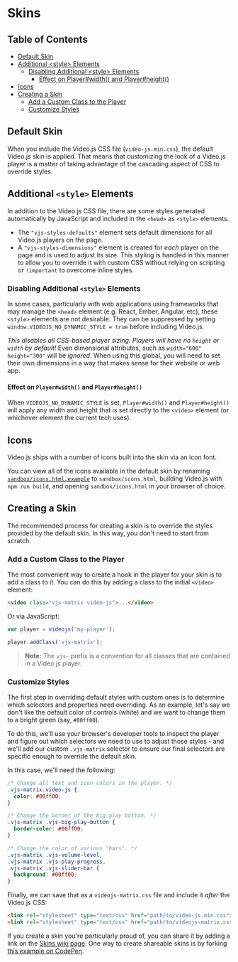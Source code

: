 # Skins

## Table of Contents

* [Default Skin](#default-skin)
* [Additional &lt;style> Elements](#additional-style-elements)
  * [Disabling Additional &lt;style> Elements](#disabling-additional-style-elements)
    * [Effect on Player#width() and Player#height()](#effect-on-playerwidth-and-playerheight)
* [Icons](#icons)
* [Creating a Skin](#creating-a-skin)
  * [Add a Custom Class to the Player](#add-a-custom-class-to-the-player)
  * [Customize Styles](#customize-styles)

## Default Skin

When you include the Video.js CSS file (`video-js.min.css`), the default Video.js skin is applied. That means that customizing the look of a Video.js player is a matter of taking advantage of the cascading aspect of CSS to override styles.

## Additional `<style>` Elements

In addition to the Video.js CSS file, there are some styles generated automatically by JavaScript and included in the `<head>` as `<style>` elements.

* The `"vjs-styles-defaults"` element sets default dimensions for all Video.js players on the page.
* A `"vjs-styles-dimensions"` element is created for _each_ player on the page and is used to adjust its size. This styling is handled in this manner to allow you to override it with custom CSS without relying on scripting or `!important` to overcome inline styles.

### Disabling Additional `<style>` Elements

In some cases, particularly with web applications using frameworks that may manage the `<head>` element (e.g. React, Ember, Angular, etc), these `<style>` elements are not desirable. They can be suppressed by setting `window.VIDEOJS_NO_DYNAMIC_STYLE = true` before including Video.js.

_This disables all CSS-based player sizing. Players will have no `height` or `width` by default!_ Even dimensional attributes, such as `width="600" height="300"` will be _ignored_. When using this global, you will need to set their own dimensions in a way that makes sense for their website or web app.

#### Effect on `Player#width()` and `Player#height()`

When `VIDEOJS_NO_DYNAMIC_STYLE` is set, `Player#width()` and `Player#height()` will apply any width and height that is set directly to the `<video>` element (or whichever element the current tech uses).

## Icons

Video.js ships with a number of icons built into the skin via an icon font.

You can view all of the icons available in the default skin by renaming [`sandbox/icons.html.example`](https://github.com/videojs/video.js/blob/main/sandbox/icons.html.example) to `sandbox/icons.html`, building Video.js with `npm run build`, and opening `sandbox/icons.html` in your browser of choice.

## Creating a Skin

The recommended process for creating a skin is to override the styles provided by the default skin. In this way, you don't need to start from scratch.

### Add a Custom Class to the Player

The most convenient way to create a hook in the player for your skin is to add a class to it. You can do this by adding a class to the initial `<video>` element:

```html
<video class="vjs-matrix video-js">...</video>
```

Or via JavaScript:

```js
var player = videojs('my-player');

player.addClass('vjs-matrix');
```

> **Note:** The `vjs-` prefix is a convention for all classes that are contained in a Video.js player.

### Customize Styles

The first step in overriding default styles with custom ones is to determine which selectors and properties need overriding. As an example, let's say we don't like the default color of controls (white) and we want to change them to a bright green (say, `#00ff00`).

To do this, we'll use your browser's developer tools to inspect the player and figure out which selectors we need to use to adjust those styles - and we'll add our custom `.vjs-matrix` selector to ensure our final selectors are specific enough to override the default skin.

In this case, we'll need the following:

```css
/* Change all text and icon colors in the player. */
.vjs-matrix.video-js {
  color: #00ff00;
}

/* Change the border of the big play button. */
.vjs-matrix .vjs-big-play-button {
  border-color: #00ff00;
}

/* Change the color of various "bars". */
.vjs-matrix .vjs-volume-level,
.vjs-matrix .vjs-play-progress,
.vjs-matrix .vjs-slider-bar {
  background: #00ff00;
}
```

Finally, we can save that as a `videojs-matrix.css` file and include it _after_ the Video.js CSS:

```html
<link rel="stylesheet" type="text/css" href="path/to/video-js.min.css">
<link rel="stylesheet" type="text/css" href="path/to/videojs-matrix.css">
```

If you create a skin you're particularly proud of, you can share it by adding a link on the [Skins wiki page](https://github.com/videojs/video.js/wiki/Skins). One way to create shareable skins is by forking [this example on CodePen](https://codepen.io/heff/pen/EarCt).
